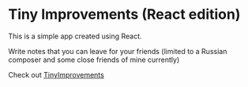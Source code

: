 <h1>Tiny Improvements (React edition)</h1>
<p>This is a simple app created using React.</p>
<p>Write notes that you can leave for your friends (limited to a Russian composer and some close friends of mine currently)</p>
<p>Check out <a href="https://guarded-thicket-55790.herokuapp.com/">TinyImprovements</a></p>
